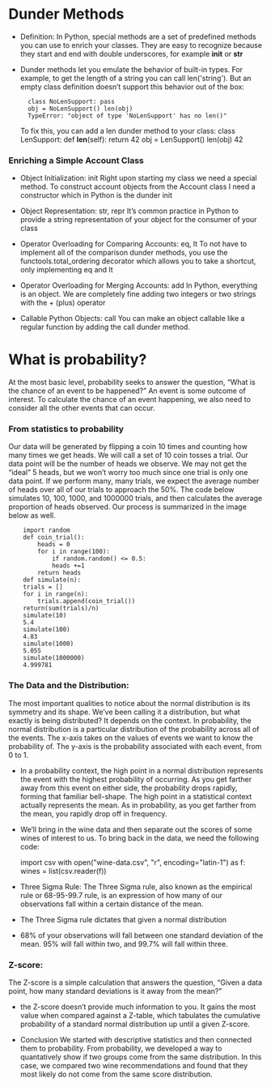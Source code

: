 # Dunder Methods
- Definition: In Python, special methods are a set of predefined methods you can use to enrich your classes. They are easy to recognize because they start and end with double underscores, for example __init__ or __str__

- Dunder methods let you emulate the behavior of built-in types. For example, to get the length of a string you can call len('string'). But an empty class definition doesn’t support this behavior out of the box:

        class NoLenSupport: pass
        obj = NoLenSupport() len(obj)
        TypeError: "object of type 'NoLenSupport' has no len()"

    To fix this, you can add a len dunder method to your class:
        class LenSupport: def __len__(self): return 42
        obj = LenSupport() len(obj)
        42

### Enriching a Simple Account Class
- Object Initialization: init
Right upon starting my class we need a special method. To construct account objects from the Account class I need a constructor which in Python is the dunder init

- Object Representation: str, repr
It’s common practice in Python to provide a string representation of your object for the consumer of your class

- Operator Overloading for Comparing Accounts: eq, lt
To not have to implement all of the comparison dunder methods, you use the functools.total_ordering decorator which allows you to take a shortcut, only implementing eq and lt

- Operator Overloading for Merging Accounts: add
In Python, everything is an object. We are completely fine adding two integers or two strings with the + (plus) operator

- Callable Python Objects: call
You can make an object callable like a regular function by adding the call dunder method.

# What is probability?
At the most basic level, probability seeks to answer the question, “What is the chance of an event to be happened?” An event is some outcome of interest. To calculate the chance of an event happening, we also need to consider all the other events that can occur.

### From statistics to probability
Our data will be generated by flipping a coin 10 times and counting how many times we get heads. We will call a set of 10 coin tosses a trial. Our data point will be the number of heads we observe. We may not get the “ideal” 5 heads, but we won’t worry too much since one trial is only one data point. If we perform many, many trials, we expect the average number of heads over all of our trials to approach the 50%. The code below simulates 10, 100, 1000, and 1000000 trials, and then calculates the average proportion of heads observed. Our process is summarized in the image below as well.

        import random
        def coin_trial():
            heads = 0
            for i in range(100):
                if random.random() <= 0.5:
                heads +=1
            return heads
        def simulate(n):
        trials = []
        for i in range(n):
            trials.append(coin_trial())
        return(sum(trials)/n)
        simulate(10)
        5.4
        simulate(100)
        4.83
        simulate(1000)
        5.055
        simulate(1000000)
        4.999781

### The Data and the Distribution:
The most important qualities to notice about the normal distribution is its symmetry and its shape. We’ve been calling it a distribution, but what exactly is being distributed? It depends on the context. In probability, the normal distribution is a particular distribution of the probability across all of the events. The x-axis takes on the values of events we want to know the probability of. The y-axis is the probability associated with each event, from 0 to 1.

- In a probability context, the high point in a normal distribution represents the event with the highest probability of occurring. As you get farther away from this event on either side, the probability drops rapidly, forming that familiar bell-shape. The high point in a statistical context actually represents the mean. As in probability, as you get farther from the mean, you rapidly drop off in frequency.

- We’ll bring in the wine data and then separate out the scores of some wines of interest to us. To bring back in the data, we need the following code:

    import csv
    with open("wine-data.csv", "r", encoding="latin-1") as f: wines = list(csv.reader(f))

- Three Sigma Rule:
The Three Sigma rule, also known as the empirical rule or 68-95-99.7 rule, is an expression of how many of our observations fall within a certain distance of the mean.

- The Three Sigma rule dictates that given a normal distribution

- 68% of your observations will fall between one standard deviation of the mean. 95% will fall within two, and 99.7% will fall within three.

### Z-score:
The Z-score is a simple calculation that answers the question, “Given a data point, how many standard deviations is it away from the mean?”

- the Z-score doesn’t provide much information to you. It gains the most value when compared against a Z-table, which tabulates the cumulative probability of a standard normal distribution up until a given Z-score.

- Conclusion
We started with descriptive statistics and then connected them to probability. From probability, we developed a way to quantatively show if two groups come from the same distribution. In this case, we compared two wine recommendations and found that they most likely do not come from the same score distribution.